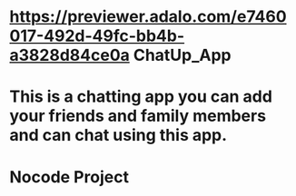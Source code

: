 # https://previewer.adalo.com/e7460017-492d-49fc-bb4b-a3828d84ce0a ChatUp_App
# This is a chatting app you can add your friends and family members and can chat using this app.
# Nocode Project
